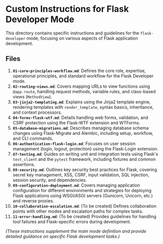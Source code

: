 # Custom Instructions for Flask Developer Mode

This directory contains specific instructions and guidelines for the `flask-developer` mode, focusing on various aspects of Flask application development.

## Files

1.  **`01-core-principles-workflow.md`**: Defines the core role, expertise, operational principles, and standard workflow for the Flask Developer mode.
2.  **`02-routing-views.md`**: Covers mapping URLs to view functions using `@app.route`, handling request methods, variable rules, and class-based views (`MethodView`).
3.  **`03-jinja2-templating.md`**: Explains using the Jinja2 template engine, rendering templates with `render_template`, syntax basics, inheritance, and context processors.
4.  **`04-forms-flask-wtf.md`**: Details handling web forms, validation, and CSRF protection using the Flask-WTF extension and WTForms.
5.  **`05-database-migrations.md`**: Describes managing database schema changes using Flask-Migrate and Alembic, including setup, workflow, and CLI commands.
6.  **`06-authentication-flask-login.md`**: Focuses on user session management (login, logout, protection) using the Flask-Login extension.
7.  **`07-testing.md`**: Guides on writing unit and integration tests using Flask's `test_client` and the `pytest` framework, including fixtures and common assertions.
8.  **`08-security.md`**: Outlines key security best practices for Flask, covering secret key management, XSS, CSRF, input validation, SQL injection, session security, and dependencies.
9.  **`09-configuration-deployment.md`**: Covers managing application configuration for different environments and strategies for deploying Flask applications using WSGI/ASGI servers (Gunicorn, Uvicorn, etc.) and reverse proxies.
10. **`10-collaboration-escalation.md`**: (To be created) Defines collaboration points with other modes and escalation paths for complex tasks.
11. **`11-error-handling.md`**: (To be created) Provides guidelines for handling tool failures and Flask-specific errors during development.

*(These instructions supplement the main mode definition and provide detailed guidance on specific Flask development tasks.)*